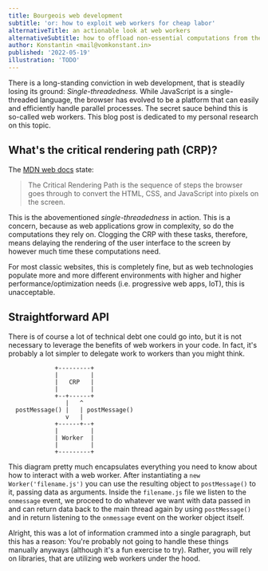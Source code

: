 ```yaml
---
title: Bourgeois web development
subtitle: 'or: how to exploit web workers for cheap labor'
alternativeTitle: an actionable look at web workers
alternativeSubtitle: how to offload non-essential computations from the critical rendering path
author: Konstantin <mail@vomkonstant.in>
published: '2022-05-19'
illustration: 'TODO'
---
```


There is a long-standing conviction in web development, that is steadily losing its ground: _Single-threadedness._ While JavaScript is a single-threaded language, the browser has evolved to be a platform that can easily and efficiently handle parallel processes. The secret sauce behind this is so-called web workers. This blog post is dedicated to my personal research on this topic.

## What's the critical rendering path (CRP)?

The <a target="_blank" href="https://developer.mozilla.org/en-US/docs/Web/Performance/Critical_rendering_path">MDN web docs</a> state:

> The Critical Rendering Path is the sequence of steps the browser goes through to convert the HTML, CSS, and JavaScript into pixels on the screen.

This is the abovementioned _single-threadedness_ in action. This is a concern, because as web applications grow in complexity, so do the computations they rely on. Clogging the CRP with these tasks, therefore, means delaying the rendering of the user interface to the screen by however much time these computations need.

For most classic websites, this is completely fine, but as web technologies populate more and more different environments with higher and higher performance/optimization needs (i.e. progressive web apps, IoT), this is unacceptable.

## Straightforward API

There is of course a lot of technical debt one could go into, but it is not necessary to leverage the benefits of web workers in your code. In fact, it's probably a lot simpler to delegate work to workers than you might think.

```
             +---------+
             |         |
             |   CRP   |
             |         |
             +--+------+
                |   ^
  postMessage() |   | postMessage()
                v   |
             +------+--+
             |         |
             | Worker  |
             |         |
             +---------+
```

This diagram pretty much encapsulates everything you need to know about how to interact with a web worker. After instantiating a `new Worker('filename.js')` you can use the resulting object to `postMessage()` to it, passing data as arguments. Inside the `filename.js` file we listen to the `onmessage` event, we proceed to do whatever we want with data passed in and can return data back to the main thread again by using `postMessage()` and in return listening to the `onmessage` event on the worker object itself.

Alright, this was a lot of information crammed into a single paragraph, but this has a reason: You're probably not going to handle these things manually anyways (although it's a fun exercise to try). Rather, you will rely on libraries, that are utilizing web workers under the hood.
